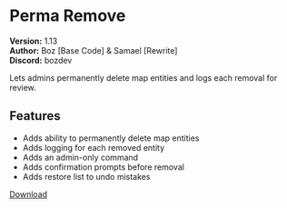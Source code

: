 # Perma Remove

**Version:** 1.13  
**Author:** Boz [Base Code] & Samael [Rewrite]  
**Discord:** bozdev  

Lets admins permanently delete map entities and logs each removal for review.

## Features

- Adds ability to permanently delete map entities
- Adds logging for each removed entity
- Adds an admin-only command
- Adds confirmation prompts before removal
- Adds restore list to undo mistakes

[Download](https://github.com/LiliaFramework/Modules/raw/refs/heads/gh-pages/permaremove.zip)
